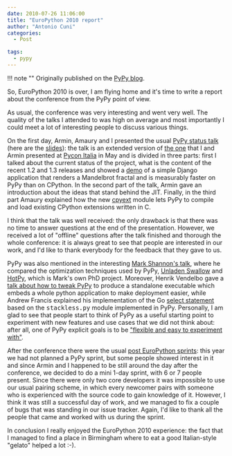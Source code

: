 ```yaml
---
date: 2010-07-26 11:06:00
title: "EuroPython 2010 report"
author: "Antonio Cuni"
categories:
  - Post

tags:
  - pypy
---
```


!!! note ""
    Originally published on the [PyPy blog](https://pypy.org/posts/2010/07/europython-2010-report-7803731360759120212.html).


<html><body><p>So, EuroPython 2010 is over, I am flying home and it's time to write a report
about the conference from the PyPy point of view.
</p>
<!-- more -->

<p>As usual, the conference was very interesting and went very well. The quality
of the talks I attended to was high on average and most importantly I could
meet a lot of interesting people to discuss various things.</p>
<p>On the first day, Armin, Amaury and I presented the usual <a class="reference external" href="https://www.europython.eu/talks/talk_abstracts/index.html#talk124">PyPy status talk</a>
(here are the <a class="reference external" href="https://codespeak.net/svn/pypy/extradoc/talk/ep2010/talk/talk.pdf">slides</a>):
the talk is an extended version of <a class="reference external" href="https://www.pycon.it/conference/talks/pypy-12-snakes-never-crawled-so-fast">the one</a> that I and Armin presented at
<a class="reference external" href="https://www.pycon.it">Pycon Italia</a> in May and is divided in three parts: first I talked about the
current status of the project, what is the content of the recent 1.2 and 1.3
releases and showed a <a class="reference external" href="https://codespeak.net/svn/pypy/extradoc/talk/ep2010/pypy_demo/">demo</a> of a simple Django application that renders a
Mandelbrot fractal and is measurably faster on PyPy than on CPython.  In the
second part of the talk, Armin gave an introduction about the ideas that stand
behind the JIT.  Finally, in the third part Amaury explained how the new
<a class="reference external" href="/posts/2010/04/using-cpython-extension-modules-with-5864754772659599217.html">cpyext</a> module lets PyPy to compile and load existing CPython extensions
written in C.</p>
<p>I think that the talk was well received: the only drawback is that there was
no time to answer questions at the end of the presentation.  However, we
received a lot of "offline" questions after the talk finished and thorough the
whole conference: it is always great to see that people are interested in our
work, and I'd like to thank everybody for the feedback that they gave to us.</p>
<p>PyPy was also mentioned in the interesting <a class="reference external" href="https://www.europython.eu/talks/talk_abstracts/index.html#talk40">Mark Shannon's talk</a>, where he
compared the optimization techniques used by PyPy, <a class="reference external" href="https://code.google.com/p/unladen-swallow/">Unladen Swallow</a> and
<a class="reference external" href="https://code.google.com/p/hotpy/">HotPy</a>, which is Mark's own PhD project.  Moreover, Henrik Vendelbo
gave a <a class="reference external" href="https://www.europython.eu/talks/talk_abstracts/index.html#talk117">talk about how to tweak PyPy</a> to produce a standalone
executable which embeds a whole python application to make deployment easier,
while Andrew Francis explained his implementation of the Go <a class="reference external" href="https://www.europython.eu/talks/talk_abstracts/index.html#talk117">select
statement</a> based on the <tt class="docutils literal">stackless.py</tt> module implemented in PyPy.  Personally,
I am glad to see that people start to think of PyPy as a useful starting
point to experiment with new features and use cases that we did not think
about: after all, one of PyPy explicit goals is to be <a class="reference external" href="https://codespeak.net/pypy/dist/pypy/doc/getting-started.html#id3">"flexible and easy to
experiment with"</a>.</p>
<p>After the conference there were the usual <a class="reference external" href="https://wiki.europython.eu/Sprints">post EuroPython sprints</a>: this
year we had not planned a PyPy sprint, but some people showed interest
in it and since Armin and I happened to be still around the day after the
conference, we decided to do a mini 1-day sprint, with 6 or 7 people
present. Since there were only two core developers it was impossible to use
our usual pairing scheme, in which every newcomer pairs with someone who is
experienced with the source code to gain knowledge of it.  However, I think it
was still a successful day of work, and we managed to fix a couple of bugs
that was standing in our issue tracker.  Again, I'd like to thank all the
people that came and worked with us during the sprint.</p>
<p>In conclusion I really enjoyed the EuroPython 2010 experience: the fact that I
managed to find a place in Birmingham where to eat a good Italian-style "gelato"
helped a lot :-).</p></body></html>